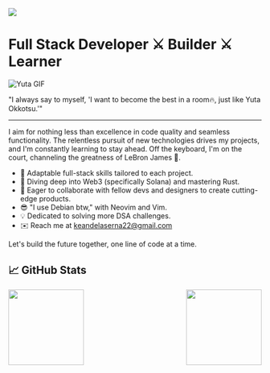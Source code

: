 ![](https://komarev.com/ghpvc/?username=imkurosaki)

# Full Stack Developer ⚔️ Builder ⚔️ Learner

<div style="align: center;">
    <img src="https://github.com/imkurosaki/neovim-setup-typecraft/blob/master/lua/yuta-enters-classroom.gif?raw=true" alt="Yuta GIF" />
</div>

"I always say to myself, 'I want to become the best in a room🔥, just like Yuta Okkotsu.'"

---

I aim for nothing less than excellence in code quality and seamless functionality. The relentless pursuit of new technologies drives my projects, and I'm constantly learning to stay ahead. Off the keyboard, I'm on the court, channeling the greatness of LeBron James 🐐.

- 🎯 Adaptable full-stack skills tailored to each project.
- 🧠 Diving deep into Web3 (specifically Solana) and mastering Rust.
- 🤝 Eager to collaborate with fellow devs and designers to create cutting-edge products.
- 😎 "I use Debian btw," with Neovim and Vim.
- 💡 Dedicated to solving more DSA challenges.
- ✉️  Reach me at keandelaserna22@gmail.com

Let's build the future together, one line of code at a time.

## 📈 GitHub Stats

<div style="display: flex; gap: 20px; justify-content: space-between; align-items: flex-start;">
    <img src="https://github-readme-stats.vercel.app/api?username=imkurosaki&show_icons=true&theme=transparent" height="150px" />
    <a href="https://git.io/streak-stats">
        <img src="https://streak-stats.demolab.com?user=imkurosaki&theme=rising-sun&date_format=%5BY%20%5DM%20j&card_width=500&border=EBB502" height="150px" />
    </a>
</div>

